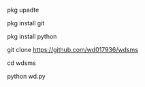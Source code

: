 pkg upadte

pkg install git

pkg install python

git clone https://github.com/wd017936/wdsms

cd wdsms

python wd.py
